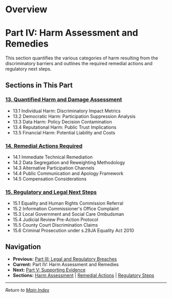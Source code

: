 # Overview

# Part IV: Harm Assessment and Remedies

This section quantifies the various categories of harm resulting from the discriminatory barriers and outlines the required remedial actions and regulatory next steps.

## Sections in This Part

### [13. Quantified Harm and Damage Assessment](13-harm-damage-assessment.md)
- 13.1 Individual Harm: Discriminatory Impact Metrics
- 13.2 Democratic Harm: Participation Suppression Analysis
- 13.3 Data Harm: Policy Decision Contamination
- 13.4 Reputational Harm: Public Trust Implications
- 13.5 Financial Harm: Potential Liability and Costs

### [14. Remedial Actions Required](14-remedial-actions.md)
- 14.1 Immediate Technical Remediation
- 14.2 Data Segregation and Reweighting Methodology
- 14.3 Alternative Participation Channels
- 14.4 Public Communication and Apology Framework
- 14.5 Compensation Considerations

### [15. Regulatory and Legal Next Steps](15-regulatory-legal-steps.md)
- 15.1 Equality and Human Rights Commission Referral
- 15.2 Information Commissioner's Office Complaint
- 15.3 Local Government and Social Care Ombudsman
- 15.4 Judicial Review Pre-Action Protocol
- 15.5 County Court Discrimination Claims
- 15.6 Criminal Prosecution under s.29JA Equality Act 2010

## Navigation
- **Previous:** [Part III: Legal and Regulatory Breaches](../3-legal-regulatory/index.md)
- **Current:** Part IV: Harm Assessment and Remedies
- **Next:** [Part V: Supporting Evidence](../5-evidence/index.md)
- **Sections:** [Harm Assessment](13-harm-damage-assessment.md) | [Remedial Actions](14-remedial-actions.md) | [Regulatory Steps](15-regulatory-legal-steps.md)

---
*Return to [Main Index](../index.md)*